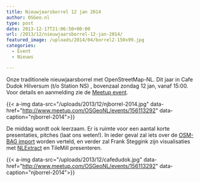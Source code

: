 ```yaml
---
title: Nieuwjaarsborrel 12 jan 2014
author: OSGeo.nl
type: post
date: 2013-12-17T21:06:50+00:00
url: /2013/12/nieuwjaarsborrel-12-jan-2014/
featured_image: /uploads/2014/04/borrel2-150x99.jpg
categories:
  - Event
  - Nieuws

---
```

Onze traditionele nieuwjaarsborrel met OpenStreetMap-NL. Dit jaar in Cafe Dudok Hilversum (t/o Station NS) , bovenzaal zondag 12 jan, vanaf 15:00. Voor details en aanmelding zie de [Meetup event][1].

<!-- <img loading="lazy" class="alignnone wp-image-472 size-full" src="/uploads/2013/12/njborrel-2014.jpg" alt="njborrel-2014" width="320" height="73" srcset="/uploads/2013/12/njborrel-2014.jpg 320w, /uploads/2013/12/njborrel-2014-300x68.jpg 300w, /uploads/2013/12/njborrel-2014-250x57.jpg 250w, /uploads/2013/12/njborrel-2014-150x34.jpg 150w, /uploads/2013/12/njborrel-2014-318x73.jpg 318w" sizes="(max-width: 320px) 100vw, 320px" /> -->
{{< a-img data-src="/uploads/2013/12/njborrel-2014.jpg" data-href="http://www.meetup.com/OSGeoNL/events/156113292" data-caption="njborrel-2014">}}

De middag wordt ook leerzaam. Er is ruimte voor een aantal korte presentaties, pitches (laat ons weten!). In ieder geval zal iets over de [OSM-BAG import][2] worden verteld, en verder zal Frank Steggink zijn visualisaties met [NLExtract][3] en TileMill presenteren.

<!-- <img loading="lazy" class="alignnone wp-image-473 size-full" src="/uploads/2013/12/cafedudok.jpg" alt="cafedudok" width="594" height="122" srcset="/uploads/2013/12/cafedudok.jpg 594w, /uploads/2013/12/cafedudok-300x61.jpg 300w, /uploads/2013/12/cafedudok-250x51.jpg 250w, /uploads/2013/12/cafedudok-150x30.jpg 150w" sizes="(max-width: 594px) 100vw, 594px" /> -->
{{< a-img data-src="/uploads/2013/12/cafedudok.jpg" data-href="http://www.meetup.com/OSGeoNL/events/156113292" data-caption="njborrel-2014">}}

 [1]: http://www.meetup.com/OSGeoNL/events/156113292
 [2]: http://forum.openstreetmap.org/viewtopic.php?id=18311&p=1
 [3]: http://nlextract.nl
